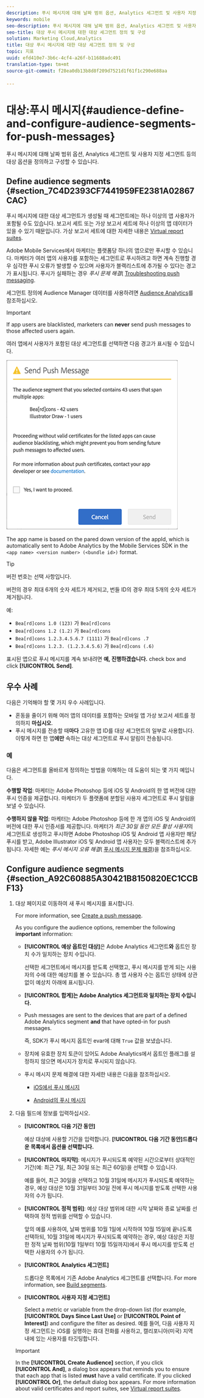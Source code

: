 ```yaml
---
description: 푸시 메시지에 대해 날짜 범위 옵션, Analytics 세그먼트 및 사용자 지정 세그먼트 등의 대상 옵션을 정의하고 구성할 수 있습니다.
keywords: mobile
seo-description: 푸시 메시지에 대해 날짜 범위 옵션, Analytics 세그먼트 및 사용자 지정 세그먼트 등의 대상 옵션을 정의하고 구성할 수 있습니다.
seo-title: 대상 푸시 메시지에 대한 대상 세그먼트 정의 및 구성
solution: Marketing Cloud,Analytics
title: 대상 푸시 메시지에 대한 대상 세그먼트 정의 및 구성
topic: 지표
uuid: efd410e7-3b6c-4cf4-a26f-b11688adc491
translation-type: tm+mt
source-git-commit: f28ea0db13b8d8f209d7521d1f61f1c290e688aa

---
```



# 대상:푸시 메시지{#audience-define-and-configure-audience-segments-for-push-messages}

푸시 메시지에 대해 날짜 범위 옵션, Analytics 세그먼트 및 사용자 지정 세그먼트 등의 대상 옵션을 정의하고 구성할 수 있습니다.

## Define audience segments {#section_7C4D2393CF7441959FE2381A02867CAC}

푸시 메시지에 대한 대상 세그먼트가 생성될 때 세그먼트에는 하나 이상의 앱 사용자가 포함될 수도 있습니다. 보고서 세트 또는 가상 보고서 세트에 하나 이상의 앱 데이터가 있을 수 있기 때문입니다. 가상 보고서 세트에 대한 자세한 내용은 [Virtual report suites](/help/using/manage-apps/c-mob-vrs.md).

Adobe Mobile Services에서 마케터는 플랫폼당 하나의 앱으로만 푸시할 수 있습니다. 마케터가 여러 앱의 사용자를 포함하는 세그먼트로 푸시하려고 하면 계속 진행할 경우 심각한 푸시 오류가 발생할 수 있으며 사용자가 블랙리스트에 추가될 수 있다는 경고가 표시됩니다. 푸시가 실패하는 경우 *푸시 문제 해결*( [Troubleshooting push messaging](/help/using/in-app-messaging/t-create-push-message/c-schedule-push-message.md).

세그먼트 정의에 Audience Manager 데이터를 사용하려면 [Audience Analytics](https://docs-author-stg.corp.adobe.com/content/help/en/analytics/integration/audience-analytics/mc-audiences-aam.html)를 참조하십시오.

>[!IMPORTANT]
>
>If app users are blacklisted, marketers can **never** send push messages to those affected users again.

여러 앱에서 사용자가 포함된 대상 세그먼트를 선택하면 다음 경고가 표시될 수 있습니다.

![다중 앱 이름](assets/multiple_appname.png)

The app name is based on the pared down version of the appId, which is automatically sent to Adobe Analytics by the Mobile Services SDK in the `<app name> <version number> (<bundle id>)` format.

>[!TIP]
>
>버전 번호는 선택 사항입니다.

버전의 경우 최대 6개의 숫자 세트가 제거되고, 번들 ID의 경우 최대 5개의 숫자 세트가 제거됩니다.

예:

* `Bea[rd]cons 1.0 (123)` 가 `Bea[rd]cons`
* `Bea[rd]cons 1.2 (1.2)` 가 `Bea[rd]cons`
* `Bea[rd]cons 1.2.3.4.5.6.7 (1111)` 가 `Bea[rd]cons .7`
* `Bea[rd]cons 1.2.3. (1.2.3.4.5.6)` 가 `Bea[rd]cons (.6)`

표시된 앱으로 푸시 메시지를 계속 보내려면 **예, 진행하겠습니다.** check box and click **[!UICONTROL Send]**.

## 우수 사례

다음은 기억해야 할 몇 가지 우수 사례입니다.

* 혼동을 줄이기 위해 여러 앱의 데이터를 포함하는 모바일 앱 가상 보고서 세트를 정의하지 **마십시오**.
* 푸시 메시지를 전송할 때&#x200B;**마다** 고유한 앱 ID를 대상 세그먼트의 일부로 사용합니다.
이렇게 하면 한 앱**에만** 속하는 대상 세그먼트로 푸시 알림이 전송됩니다.

### 예

다음은 세그먼트를 올바르게 정의하는 방법을 이해하는 데 도움이 되는 몇 가지 예입니다.

**수행할 작업**: 마케터는 Adobe Photoshop 등에 iOS 및 Android의 한 앱 버전에 대한 푸시 인증을 제공합니다. 마케터가 두 플랫폼에 분할된 사용자 세그먼트로 푸시 알림을 보낼 수 있습니다.

**수행하지 않을 작업**: 마케터는 Adobe Photoshop 등에 한 개 앱의 iOS 및 Android의 버전에 대한 푸시 인증서를 제공합니다. 마케터가 *최근 30일 동안 모든 활성 사용자*&#x200B;의 세그먼트로 생성하고 푸시하면 Adobe Photoshop iOS 및 Android 앱 사용자만 해당 푸시를 받고, Adobe Illustrator iOS 및 Android 앱 사용자는 모두 블랙리스트에 추가됩니다. 자세한 예는 *푸시 메시지 오류 해결*( [푸시 메시지 문제 해결](/help/using/in-app-messaging/t-create-push-message/c-troubleshooting-push-messaging.md))을 참조하십시오.

## Configure audience segments {#section_A92C60885A30421B8150820EC1CCBF13}

1. 대상 페이지로 이동하여 새 푸시 메시지를 표시합니다.

   For more information, see [Create a push message](/help/using/in-app-messaging/t-create-push-message/t-create-push-message.md).

   As you configure the audience options, remember the following **important** information:

   * **[!UICONTROL 예상 옵트인 대상]**&#x200B;은 Adobe Analytics 세그먼트&#x200B;**와** 옵트인 장치 수가 일치하는 장치 수입니다.

      선택한 세그먼트에서 메시지를 받도록 선택했고, 푸시 메시지를 받게 되는 사용자의 수에 대한 예상치를 볼 수 있습니다. 총 앱 사용자 수는 옵트인 상태에 상관없이 예상치 아래에 표시됩니다.

   * **[!UICONTROL 합계]는 Adobe Analytics 세그먼트와 일치하는 장치 수입니다.**

   * Push messages are sent to the devices that are part of a defined Adobe Analytics segment **and** that have opted-in for push messages.

      즉, SDK가 푸시 메시지 옵트인 evar에 대해 `True` 값을 보냈습니다.

   * 장치에 유효한 장치 토큰이 있어도 Adobe Analytics에서 옵트인 플래그를 설정하지 않으면 메시지가 장치로 푸시되지 않습니다.

   * 푸시 메시지 문제 해결에 대한 자세한 내용은 다음을 참조하십시오.

      * [iOS에서 푸시 메시지](https://docs.adobe.com/content/help/en/mobile-services/ios/messaging-ios/push-messaging/push-messaging.html)

      * [Android의 푸시 메시지](https://docs.adobe.com/content/help/en/mobile-services/android/messaging-android/push-messaging/push-messaging.html)

1. 다음 필드에 정보를 입력하십시오.

   * **[!UICONTROL 다음 기간 동안]**

      예상 대상에 사용할 기간을 입력합니다. **[!UICONTROL 다음 기간 동안]드롭다운 목록에서 옵션을 선택합니다.**

   * **[!UICONTROL 마지막]**: 메시지가 푸시되도록 예약된 시간으로부터 상대적인 기간(예: 최근 7일, 최근 30일 또는 최근 60일)을 선택할 수 있습니다.

      예를 들어, 최근 30일을 선택하고 10월 31일에 메시지가 푸시되도록 예약하는 경우, 예상 대상은 10월 31일부터 30일 전에 푸시 메시지를 받도록 선택한 사용자의 수가 됩니다.

   * **[!UICONTROL 정적 범위]**: 예상 대상 범위에 대한 시작 날짜와 종료 날짜를 선택하여 정적 범위를 선택할 수 있습니다.

      앞의 예를 사용하여, 날짜 범위를 10월 1일에 시작하여 10월 15일에 끝나도록 선택하되, 10월 31일에 메시지가 푸시되도록 예약하는 경우, 예상 대상은 지정한 정적 날짜 범위(10월 1일부터 10월 15일까지)에서 푸시 메시지를 받도록 선택한 사용자의 수가 됩니다.

   * **[!UICONTROL Analytics 세그먼트]**

      드롭다운 목록에서 기존 Adobe Analytics 세그먼트를 선택합니다. For more information, see [Build segments](https://docs.adobe.com/content/help/en/analytics/components/segmentation/segmentation-workflow/seg-build.html).

   * **[!UICONTROL 사용자 지정 세그먼트]**

      Select a metric or variable from the drop-down list (for example, **[!UICONTROL Days Since Last Use]** or **[!UICONTROL Point of Interest]**) and configure the filter as desired. 예를 들어, 다음 사용자 지정 세그먼트는 iOS를 실행하는 휴대 전화를 사용하고, 캘리포니아(미국) 지역 내에 있는 사용자를 타깃팅합니다.
   >[!IMPORTANT]
   >
   >In the **[!UICONTROL Create Audience]** section, if you click **[!UICONTROL And]**, a dialog box appears that reminds you to ensure that each app that is listed **must** have a valid certificate. If you clicked **[!UICONTROL Or]**, the default dialog box appears. For more information about valid certificates and report suites, see [Virtual report suites](/help/using/manage-apps/c-mob-vrs.md).
